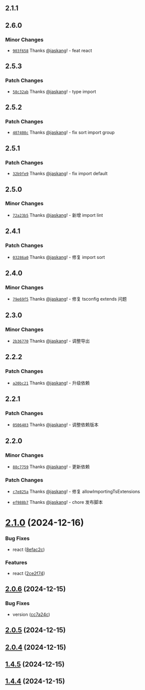 ## 2.1.1

## 2.6.0

### Minor Changes

- [`903f658`](https://github.com/jaskang/config/commit/903f658e472228a703e74af5bcb997462dca4983) Thanks [@jaskang](https://github.com/jaskang)! - feat react

## 2.5.3

### Patch Changes

- [`58c32ab`](https://github.com/jaskang/config/commit/58c32ab51fcc40169c321ebc05ffdbbd3e3fa92e) Thanks [@jaskang](https://github.com/jaskang)! - type import

## 2.5.2

### Patch Changes

- [`407408c`](https://github.com/jaskang/config/commit/407408cdd6d5200ae8c39da96cd0743f42bcdaf9) Thanks [@jaskang](https://github.com/jaskang)! - fix sort import group

## 2.5.1

### Patch Changes

- [`32b9fe9`](https://github.com/jaskang/config/commit/32b9fe90973f6c1a7b52e56b58a8ff22eaed9ac8) Thanks [@jaskang](https://github.com/jaskang)! - fix import default

## 2.5.0

### Minor Changes

- [`72a23b5`](https://github.com/jaskang/config/commit/72a23b5ee132aaf49d580adc2eba4fac5411d7f7) Thanks [@jaskang](https://github.com/jaskang)! - 新增 import lint

## 2.4.1

### Patch Changes

- [`03286a0`](https://github.com/jaskang/config/commit/03286a00d8b431e09f3b7a6ef5ab58fc9a133f9f) Thanks [@jaskang](https://github.com/jaskang)! - 修复 import sort

## 2.4.0

### Minor Changes

- [`79e69f5`](https://github.com/jaskang/config/commit/79e69f5d3e2804c2dbd92a4ca6fcf865bfa81d95) Thanks [@jaskang](https://github.com/jaskang)! - 修复 tsconfig extends 问题

## 2.3.0

### Minor Changes

- [`2b36770`](https://github.com/jaskang/config/commit/2b36770de7be88a855cdef8ddfb72afbb92b4123) Thanks [@jaskang](https://github.com/jaskang)! - 调整导出

## 2.2.2

### Patch Changes

- [`a20bc21`](https://github.com/jaskang/config/commit/a20bc210521b59defa5dde34fd67185ca571d7ed) Thanks [@jaskang](https://github.com/jaskang)! - 升级依赖

## 2.2.1

### Patch Changes

- [`0506403`](https://github.com/jaskang/config/commit/0506403dc15802a59fddcde4e6166a9d50bcda7b) Thanks [@jaskang](https://github.com/jaskang)! - 调整依赖版本

## 2.2.0

### Minor Changes

- [`88c7759`](https://github.com/jaskang/config/commit/88c7759f442f30a093812cdc2ae5012d05f71ea0) Thanks [@jaskang](https://github.com/jaskang)! - 更新依赖

### Patch Changes

- [`c7e825a`](https://github.com/jaskang/config/commit/c7e825adfdf517869df7c00b18fc4126ca4568b2) Thanks [@jaskang](https://github.com/jaskang)! - 修复 allowImportingTsExtensions

- [`ef988b7`](https://github.com/jaskang/config/commit/ef988b734adf4196b92e64e054051f98a50008b2) Thanks [@jaskang](https://github.com/jaskang)! - chore 发布脚本

# [2.1.0](https://github.com/JasKang/config/compare/v2.0.6...v2.1.0) (2024-12-16)

### Bug Fixes

- react ([8efac2c](https://github.com/JasKang/config/commit/8efac2c5bf11aa351545d2ea05cf7df35c8cd32c))

### Features

- react ([2ce2f74](https://github.com/JasKang/config/commit/2ce2f74499c323662310a5bb5c1bfae01f175016))

## [2.0.6](https://github.com/JasKang/config/compare/v2.0.5...v2.0.6) (2024-12-15)

### Bug Fixes

- version ([cc7a24c](https://github.com/JasKang/config/commit/cc7a24c0d44c93af70e1be60bd0e1baf2990d4ef))

## [2.0.5](https://github.com/JasKang/config/compare/v2.0.4...v2.0.5) (2024-12-15)

## [2.0.4](https://github.com/JasKang/config/compare/v1.4.5...v2.0.4) (2024-12-15)

## [1.4.5](https://github.com/JasKang/config/compare/v1.4.4...v1.4.5) (2024-12-15)

## [1.4.4](https://github.com/JasKang/config/compare/v1.4.2...v1.4.4) (2024-12-15)
